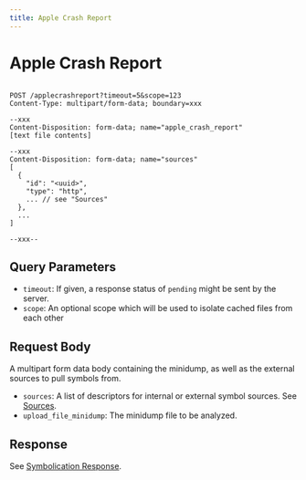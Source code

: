 ```yaml
---
title: Apple Crash Report
---
```


# Apple Crash Report

```

POST /applecrashreport?timeout=5&scope=123
Content-Type: multipart/form-data; boundary=xxx

--xxx
Content-Disposition: form-data; name="apple_crash_report"
[text file contents]

--xxx
Content-Disposition: form-data; name="sources"
[
  {
    "id": "<uuid>",
    "type": "http",
    ... // see "Sources"
  },
  ...
]

--xxx--
```

## Query Parameters

- `timeout`: If given, a response status of `pending` might be sent by the
  server.
- `scope`: An optional scope which will be used to isolate cached files from
  each other

## Request Body

A multipart form data body containing the minidump, as well as the external
sources to pull symbols from.

- `sources`: A list of descriptors for internal or external symbol sources. See
  [Sources](overview.md).
- `upload_file_minidump`: The minidump file to be analyzed.

## Response

See [Symbolication Response](response.md).
